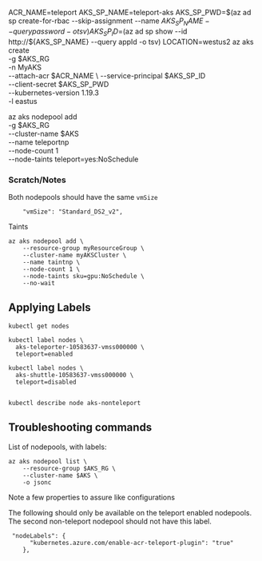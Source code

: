 ACR_NAME=teleport
AKS_SP_NAME=teleport-aks
AKS_SP_PWD=$(az ad sp create-for-rbac --skip-assignment --name ${AKS_SP_NAME} --query password -o tsv)
AKS_SP_ID=$(az ad sp show --id http://${AKS_SP_NAME} --query appId -o tsv)
LOCATION=westus2
az aks create \
 -g $AKS_RG \
 -n MyAKS \
 --attach-acr $ACR_NAME \ 
 --service-principal $AKS_SP_ID \
 --client-secret $AKS_SP_PWD \
 --kubernetes-version 1.19.3 \
 -l eastus


az aks nodepool add \
 -g $AKS_RG \
 --cluster-name $AKS \
 --name teleportnp \
 --node-count 1 \
 --node-taints teleport=yes:NoSchedule

### Scratch/Notes

Both nodepools should have the same `vmSize`

```azurecli
    "vmSize": "Standard_DS2_v2",
```

Taints

```azurecli-interactive
az aks nodepool add \
    --resource-group myResourceGroup \
    --cluster-name myAKSCluster \
    --name taintnp \
    --node-count 1 \
    --node-taints sku=gpu:NoSchedule \
    --no-wait
```
## Applying Labels

```azurecli-interactive
kubectl get nodes

kubectl label nodes \
  aks-teleporter-10583637-vmss000000 \
  teleport=enabled

kubectl label nodes \
  aks-shuttle-10583637-vmss000000 \
  teleport=disabled


kubectl describe node aks-nonteleport

```

## Troubleshooting commands

List of nodepools, with labels:

```azurecli
az aks nodepool list \
    --resource-group $AKS_RG \
    --cluster-name $AKS \
    -o jsonc
```

Note a few properties to assure like configurations

The following should only be available on the teleport enabled nodepools. The second non-teleport nodepool should not have this label.
```azurecli
 "nodeLabels": {
      "kubernetes.azure.com/enable-acr-teleport-plugin": "true"
    },
```


